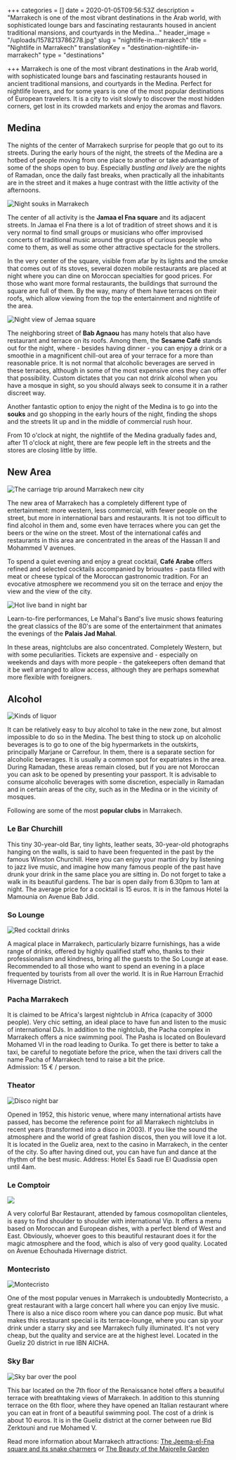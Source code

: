 +++
categories = []
date = 2020-01-05T09:56:53Z
description = "Marrakech is one of the most vibrant destinations in the Arab world, with sophisticated lounge bars and fascinating restaurants housed in ancient traditional mansions, and courtyards in the Medina..."
header_image = "/uploads/1578213786278.jpg"
slug = "nightlife-in-marrakech"
title = "Nightlife in Marrakech"
translationKey = "destination-nightlife-in-marrakech"
type = "destinations"

+++
Marrakech is one of the most vibrant destinations in the Arab world, with sophisticated lounge bars and fascinating restaurants housed in ancient traditional mansions, and courtyards in the Medina. Perfect for nightlife lovers, and for some years is one of the most popular destinations of European travelers. It is a city to visit slowly to discover the most hidden corners, get lost in its crowded markets and enjoy the aromas and flavors.

## **Medina**

The nights of the center of Marrakech surprise for people that go out to its streets. During the early hours of the night, the streets of the Medina are a hotbed of people moving from one place to another or take advantage of some of the shops open to buy. Especially _bustling and lively_ are the nights of Ramadan, once the daily fast breaks, when practically all the inhabitants are in the street and it makes a huge contrast with the little activity of the afternoons.

![Night souks in Marrakech](/uploads/1578213773864.jpg "Night souks in Marrakech")

The center of all activity is the **Jamaa el Fna square** and its adjacent streets. In Jamaa el Fna there is a lot of tradition of street shows and it is very normal to find small groups or musicians who offer improvised concerts of traditional music around the groups of curious people who come to them, as well as some other attractive spectacle for the strollers.

In the very center of the square, visible from afar by its lights and the smoke that comes out of its stoves, several dozen mobile restaurants are placed at night where you can dine on Moroccan specialties for good prices. For those who want more formal restaurants, the buildings that surround the square are full of them. By the way, many of them have terraces on their roofs, which allow viewing from the top the entertainment and nightlife of the area.

![Night view of Jemaa square](/uploads/087.png "Night view of Jemaa square")

The neighboring street of **Bab Agnaou** has many hotels that also have restaurant and terrace on its roofs. Among them, the **Sesame Café** stands out for the night, where - besides having dinner - you can enjoy a drink or a smoothie in a magnificent chill-out area of ​​your terrace for a more than reasonable price. It is not normal that alcoholic beverages are served in these terraces, although in some of the most expensive ones they can offer that possibility. Custom dictates that you can not drink alcohol when you have a mosque in sight, so you should always seek to consume it in a rather discreet way.

Another fantastic option to enjoy the night of the Medina is to go into the **souks** and go shopping in the early hours of the night, finding the shops and the streets lit up and in the middle of commercial rush hour.

From 10 o'clock at night, the nightlife of the Medina gradually fades and, after 11 o'clock at night, there are few people left in the streets and the stores are closing little by little.

## **New Area**

![The carriage trip around Marrakech new city](/uploads/1578213962136.jpg "The carriage trip around Marrakech new city")

The new area of ​​Marrakech has a completely different type of entertainment: more western, less commercial, with fewer people on the street, but more in international bars and restaurants. It is not too difficult to find alcohol in them and, some even have terraces where you can get the beers or the wine on the street. Most of the international cafés and restaurants in this area are concentrated in the areas of the Hassan II and Mohammed V avenues.

To spend a quiet evening and enjoy a great cocktail, **Café Arabe** offers refined and selected cocktails accompanied by briouates - pasta filled with meat or cheese typical of the Moroccan gastronomic tradition. For an evocative atmosphere we recommend you sit on the terrace and enjoy the view and the view of the city.

![Hot live band in night bar](/uploads/05.jad_.jpg "Hot live band in night bar")

Learn-to-fire performances, Le Mahal's Band's live music shows featuring the great classics of the 80's are some of the entertainment that animates the evenings of the **Palais Jad Mahal**.

In these areas, nightclubs are also concentrated. Completely Western, but with some peculiarities. Tickets are expensive and - especially on weekends and days with more people - the gatekeepers often demand that it be well arranged to allow access, although they are perhaps somewhat more flexible with foreigners.

## **Alcohol**

![Kinds of liquor](/uploads/1578214446172.jpg "Kinds of liquor")

It can be relatively easy to buy alcohol to take in the new zone, but almost impossible to do so in the Medina. The best thing to stock up on alcoholic beverages is to go to one of the big hypermarkets in the outskirts, principally Marjane or Carrefour. In them, there is a separate section for alcoholic beverages. It is usually a common spot for expatriates in the area. During Ramadan, these areas remain closed, but if you are not Moroccan you can ask to be opened by presenting your passport. It is advisable to consume alcoholic beverages with some discretion, especially in Ramadan and in certain areas of the city, such as in the Medina or in the vicinity of mosques.

Following are some of the most **popular clubs** in Marrakech.

### **Le Bar Churchill**

This tiny 30-year-old Bar, tiny lights, leather seats, 30-year-old photographs hanging on the walls, is said to have been frequented in the past by the famous Winston Churchill. Here you can enjoy your martini dry by listening to jazz live music, and imagine how many famous people of the past have drunk your drink in the same place you are sitting in. Do not forget to take a walk in its beautiful gardens. The bar is open daily from 6.30pm to 1am at night. The average price for a cocktail is 15 euros. It is in the famous Hotel la Mamounia on Avenue Bab Jdid.

### **So Lounge**

![Red cocktail drinks ](/uploads/1578214877721.jpg "Red cocktail drinks ")

A magical place in Marrakech, particularly bizarre furnishings, has a wide range of drinks, offered by highly qualified staff who, thanks to their professionalism and kindness, bring all the guests to the So Lounge at ease. Recommended to all those who want to spend an evening in a place frequented by tourists from all over the world. It is in Rue Harroun Errachid Hivernage District.

### **Pacha Marrakech**

It is claimed to be Africa's largest nightclub in Africa (capacity of 3000 people). Very chic setting, an ideal place to have fun and listen to the music of international DJs. In addition to the nightclub, the Pacha complex in Marrakech offers a nice swimming pool. The Pasha is located on Boulevard Mohamed VI in the road leading to Ourika. To get there is better to take a taxi, be careful to negotiate before the price, when the taxi drivers call the name Pacha of Marrakech tend to raise a bit the price.  
Admission: 15 € / person.

### **Theator**

![Disco night bar](/uploads/theatro-1.jpg "Disco night bar")

Opened in 1952, this historic venue, where many international artists have passed, has become the reference point for all Marrakech nightclubs in recent years (transformed into a disco in 2003). If you like the sound the atmosphere and the world of great fashion discos, then you will love it a lot. It is located in the Gueliz area, next to the casino in Marrakech, in the center of the city. So after having dined out, you can have fun and dance at the rhythm of the best music. Address: Hotel Es Saadi rue El Quadissia open until 4am.

### **Le Comptoir**

![](/uploads/the_interior_of_le_comptoir.jpg)

A very colorful Bar Restaurant, attended by famous cosmopolitan clienteles, is easy to find shoulder to shoulder with international Vip. It offers a menu based on Moroccan and European dishes, with a perfect blend of West and East. Obviously, whoever goes to this beautiful restaurant does it for the magic atmosphere and the food, which is also of very good quality. Located on Avenue Echouhada Hivernage district.

### **Montecristo**

![Montecristo](/uploads/20200518160130.png "Montecristo")

One of the most popular venues in Marrakech is undoubtedly Montecristo, a great restaurant with a large concert hall where you can enjoy live music. There is also a nice disco room where you can dance pop music. But what makes this restaurant special is its terrace-lounge, where you can sip your drink under a starry sky and see Marrakech fully illuminated. It's not very cheap, but the quality and service are at the highest level. Located in the Gueliz 20 district in rue IBN AICHA.

### **Sky Bar**

![Sky bar over the pool](/uploads/1578214780442.jpg "Sky bar over the pool")

This bar located on the 7th floor of the Renaissance hotel offers a beautiful terrace with breathtaking views of Marrakech. In addition to this stunning terrace on the 6th floor, where they have opened an Italian restaurant where you can eat in front of a beautiful swimming pool. The cost of a drink is about 10 euros. It is in the Gueliz district at the corner between rue Bld Zerktouni and rue Mohamed V.

Read more information about Marrakech attractions: [The Jeema-el-Fna square and its snake charmers](/en/destinations/the-jeema-el-fna-square-and-its-snake-charmers/ "The Jeema-el-Fna square and its snake charmers") or [The Beauty of the Majorelle Garden](/en/destinations/the-beauty-of-the-majorelle-garden/ "The Beauty of the Majorelle Garden")